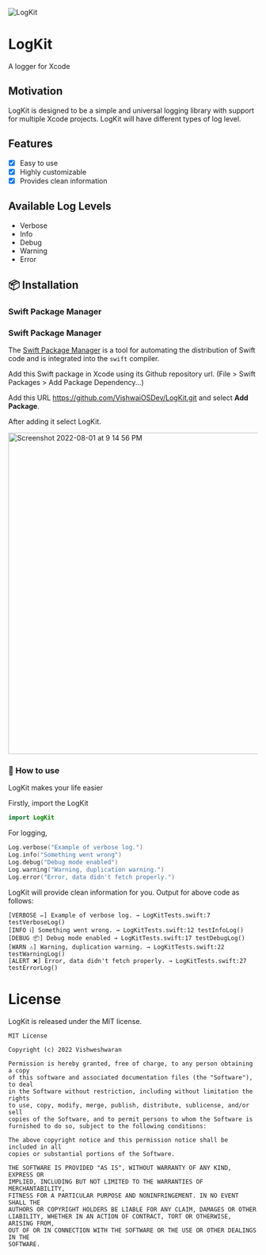 ![LogKit](https://user-images.githubusercontent.com/71421776/182190860-be34301a-b494-4060-a0d3-2a54dc31f350.jpg)

# LogKit
A logger for Xcode

## Motivation
LogKit is designed to be a simple and universal logging library with support for multiple Xcode projects. LogKit will have different types of log level.

## Features

 - [x] Easy to use
 - [x] Highly customizable
 - [x] Provides clean information

## Available Log Levels

 - Verbose
 - Info
 - Debug
 - Warning
 - Error

## 📦 Installation

### Swift Package Manager

### Swift Package Manager
The [Swift Package Manager](https://swift.org/package-manager/) is a tool for automating the distribution of Swift code and is integrated into the `swift` compiler.

Add this Swift package in Xcode using its Github repository url. (File > Swift Packages > Add Package Dependency...)

Add this URL https://github.com/VishwaiOSDev/LogKit.git and select **Add Package**.

After adding it select LogKit.

<img width="648" alt="Screenshot 2022-08-01 at 9 14 56 PM" src="https://user-images.githubusercontent.com/71421776/182190544-0dbdd51a-df00-44f2-9064-cd33e44d192b.png">

### 🚀  How to use

LogKit makes your life easier

Firstly, import the LogKit

```swift
import LogKit
```

For logging,

```swift
Log.verbose("Example of verbose log.")
Log.info("Something went wrong")
Log.debug("Debug mode enabled")
Log.warning("Warning, duplication warning.")
Log.error("Error, data didn't fetch properly.")
```

LogKit will provide clean information for you. Output for above code as follows:

```
[VERBOSE ✏️] Example of verbose log. → LogKitTests.swift:7 testVerboseLog()
[INFO ℹ️] Something went wrong. → LogKitTests.swift:12 testInfoLog()
[DEBUG 📦] Debug mode enabled → LogKitTests.swift:17 testDebugLog()
[WARN ⚠️] Warning, duplication warning. → LogKitTests.swift:22 testWarningLog()
[ALERT ❌] Error, data didn't fetch properly. → LogKitTests.swift:27 testErrorLog()
```
# License
LogKit is released under the MIT license.

```
MIT License

Copyright (c) 2022 Vishweshwaran

Permission is hereby granted, free of charge, to any person obtaining a copy
of this software and associated documentation files (the "Software"), to deal
in the Software without restriction, including without limitation the rights
to use, copy, modify, merge, publish, distribute, sublicense, and/or sell
copies of the Software, and to permit persons to whom the Software is
furnished to do so, subject to the following conditions:

The above copyright notice and this permission notice shall be included in all
copies or substantial portions of the Software.

THE SOFTWARE IS PROVIDED "AS IS", WITHOUT WARRANTY OF ANY KIND, EXPRESS OR
IMPLIED, INCLUDING BUT NOT LIMITED TO THE WARRANTIES OF MERCHANTABILITY,
FITNESS FOR A PARTICULAR PURPOSE AND NONINFRINGEMENT. IN NO EVENT SHALL THE
AUTHORS OR COPYRIGHT HOLDERS BE LIABLE FOR ANY CLAIM, DAMAGES OR OTHER
LIABILITY, WHETHER IN AN ACTION OF CONTRACT, TORT OR OTHERWISE, ARISING FROM,
OUT OF OR IN CONNECTION WITH THE SOFTWARE OR THE USE OR OTHER DEALINGS IN THE
SOFTWARE.
```

